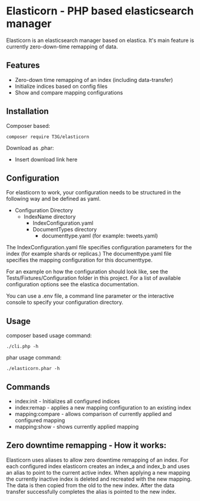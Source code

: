 Elasticorn - PHP based elasticsearch manager
=============================================

Elasticorn is an elasticsearch manager based on elastica. It's main feature is currently zero-down-time remapping of data.


Features
--------

+ Zero-down time remapping of an index (including data-transfer)
+ Initialize indices based on config files
+ Show and compare mapping configurations


Installation
------------

Composer based:
~~~
composer require T3G/elasticorn
~~~

Download as .phar:

* Insert download link here

Configuration
-------------

For elasticorn to work, your configuration needs to be structured in the following way and be defined as yaml.

- Configuration Directory
  - IndexName directory
    - IndexConfiguration.yaml
    - DocumentTypes directory
      - documenttype.yaml (for example: tweets.yaml)

The IndexConfiguration.yaml file specifies configuration parameters for the index (for example shards or replicas.)
The documenttype.yaml file specifies the mapping configuration for this documenttype.

For an example on how the configuration should look like, see the Tests/Fixtures/Configuration folder in this project.
For a list of available configuration options see the elastica documentation.

You can use a .env file, a command line parameter or the interactive console to specify your configuration directory.

Usage
--------------

composer based usage command:

~~~
./cli.php -h
~~~

phar usage command:

~~~
./elasticorn.phar -h
~~~

Commands
-------------------

+ index:init - Initializes all configured indices
+ index:remap - applies a new mapping configuration to an existing index
+ mapping:compare - allows comparison of currently applied and configured mapping
+ mapping:show - shows currently applied mapping


Zero downtime remapping - How it works:
---------------------------------------

Elasticorn uses aliases to allow zero downtime remapping of an index. For each configured index elasticorn creates an 
index_a and index_b and uses an alias to point to the current active index. When applying a new mapping the 
currently inactive index is deleted and recreated with the new mapping. The data is then copied from the old to the new
index. After the data transfer successfully completes the alias is pointed to the new index. 